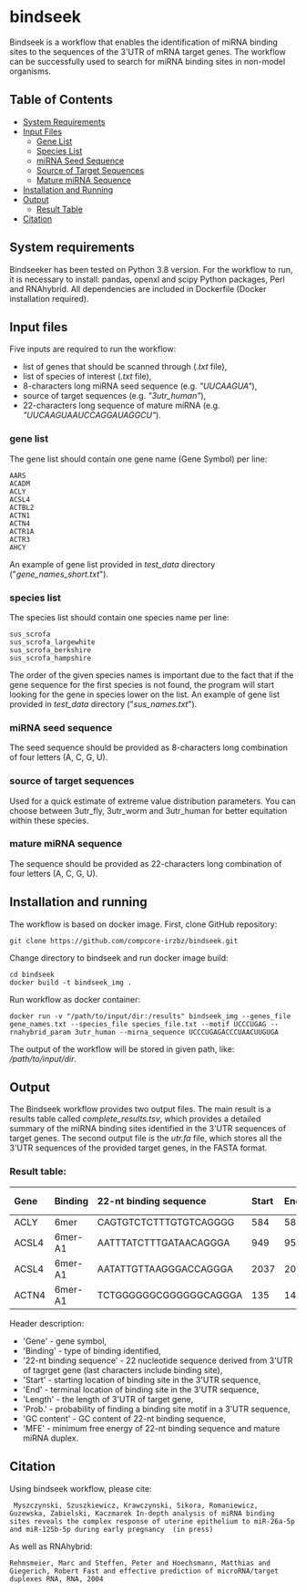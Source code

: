# bindseek

Bindseek is a workflow that enables the identification of miRNA binding sites to the sequences of the 3'UTR of mRNA target genes. The workflow can be successfully used to search for miRNA binding sites in non-model organisms.

## Table of Contents
- [System Requirements](#system-requirements)
- [Input Files](#input-files)
  - [Gene List](#gene-list)
  - [Species List](#species-list)
  - [miRNA Seed Sequence](#mirna-seed-sequence)
  - [Source of Target Sequences](#source-of-target-sequences)
  - [Mature miRNA Sequence](#mature-mirna-sequence)
- [Installation and Running](#installation-and-running)
- [Output](#output)
  - [Result Table](#result-table)
- [Citation](#citation)


## System requirements
Bindseeker has been tested on Python 3.8 version. For the workflow to run, it is necessary to install: pandas, openxl and scipy Python packages, Perl and RNAhybrid.
All dependencies are included in Dockerfile (Docker installation required).


## Input files

Five inputs are required to run the workflow: 
* list of genes that should be scanned through (*.txt* file), 
* list of species of interest (*.txt* file), 
* 8-characters long miRNA seed sequence (e.g. *"UUCAAGUA"*), 
* source of target sequences (e.g. *"3utr_human"*), 
* 22-characters long sequence of mature miRNA (e.g. *"UUCAAGUAAUCCAGGAUAGGCU"*).

### gene list
The gene list should contain one gene name (Gene Symbol) per line:

```
AARS
ACADM
ACLY
ACSL4
ACTBL2
ACTN1
ACTN4
ACTR1A
ACTR3
AHCY
```
An example of gene list provided in *test_data* directory ("*gene_names_short.txt*").

### species list
The species list should contain one species name per line:

```
sus_scrofa
sus_scrofa_largewhite
sus_scrofa_berkshire
sus_scrofa_hampshire
```
The order of the given species names is important due to the fact that if the gene sequence for the first species is not found, the program will start looking for the gene in species lower on the list.
An example of gene list provided in *test_data* directory ("*sus_names.txt*").

### miRNA seed sequence

The seed sequence should be provided as 8-characters long combination of four letters (A, C, G, U). 

### source of target sequences
 	
Used for a quick estimate of extreme value distribution parameters. You can choose between 3utr_fly, 3utr_worm and 3utr_human for better equitation within these species.


### mature miRNA sequence

The sequence should be provided as 22-characters long combination of four letters (A, C, G, U). 



## Installation and running

The workflow is based on docker image.
First, clone GitHub repository:

```
git clone https://github.com/compcore-irzbz/bindseek.git
```

Change directory to bindseek and run docker image build:
```
cd bindseek
docker build -t bindseek_img .
```

Run workflow as docker container:

```
docker run -v "/path/to/input/dir:/results" bindseek_img --genes_file gene_names.txt --species_file species_file.txt --motif UCCCUGAG --rnahybrid_param 3utr_human --mirna_sequence UCCCUGAGACCCUAACUUGUGA
```

The output of the workflow will be stored in given path, like: */path/to/input/dir*.



## Output

The Bindseek workflow provides two output files. The main result is a results table called *complete_results.tsv*, which provides a detailed summary of the miRNA binding sites identified in the 3'UTR sequences of target genes. The second output file is the *utr.fa* file, which stores all the 3'UTR sequences of the provided target genes, in the FASTA format. 

### Result table:
| Gene | Binding | 22-nt binding sequence | Start | End | Length | Prob. | GC content | MFE |
|:---|:---|:---|:---|:---|:---|:---|:---|:---|
| ACLY | 6mer | CAGTGTCTCTTTGTGTCAGGGG | 584 | 589 | 877 | 0.19178 | 54.545 | -18.5 |
| ACSL4 | 6mer-A1 | AATTTATCTTTGATAACAGGGA | 949 | 954 | 2724 | 0.48516 | 27.273 | -14.8 |
| ACSL4 | 6mer-A1 | AATATTGTTAAGGGACCAGGGA | 2037 | 2042 | 2724 | 0.48516 | 40.909 | -23.1 |
| ACTN4 | 6mer-A1 | TCTGGGGGGCGGGGGGCAGGGA | 135 | 140 | 1075 | 0.22992 | 81.818 | -28.8 |

Header description:
* 'Gene' - gene symbol,
* 'Binding' - type of binding identified,
* '22-nt binding sequence' - 22 nucleotide sequence derived from 3'UTR of tagrget gene (last characters include binding site),
* 'Start' - starting location of binding site in the 3'UTR sequence,
* 'End' - terminal location of binding site in the 3'UTR sequence,
* 'Length' - the length of 3'UTR of target gene,
* 'Prob.' - probability of finding a binding site motif in a 3'UTR sequence,
* 'GC content' - GC content of 22-nt binding sequence,
* 'MFE' - minimum free energy of 22-nt binding sequence and mature miRNA duplex.


## Citation
Using bindseek workflow, please cite:
```
 Myszczynski, Szuszkiewicz, Krawczynski, Sikora, Romaniewicz,  Guzewska, Zabielski, Kaczmarek In-depth analysis of miRNA binding sites reveals the complex response of uterine epithelium to miR-26a-5p and miR-125b-5p during early pregnancy  (in press)
```

As well as RNAhybrid:
```
Rehmsmeier, Marc and Steffen, Peter and Hoechsmann, Matthias and Giegerich, Robert Fast and effective prediction of microRNA/target duplexes RNA, RNA, 2004
```
